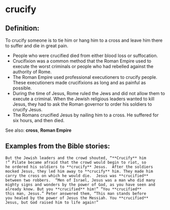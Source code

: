 crucify
=======

Definition:
-----------

To crucify someone is to tie him or hang him to a cross and leave him
there to suffer and die in great pain.

-   People who were crucified died from either blood loss or
    suffocation.
-   Crucifixion was a common method that the Roman Empire used to
    execute the worst criminals or people who had rebelled against the
    authority of Rome.
-   The Roman Empire used professional executioners to crucify people.
    These executioners made crucifixions as long and as painful as
    possible.
-   During the time of Jesus, Rome ruled the Jews and did not allow them
    to execute a criminal. When the Jewish religious leaders wanted to
    kill Jesus, they had to ask the Roman governor to order his soldiers
    to crucify Jesus.
-   The Romans crucified Jesus by nailing him to a cross. He suffered
    for six hours, and then died.

See also: **cross**, **Roman Empire**

Examples from the Bible stories:
--------------------------------

    But the Jewish leaders and the crowd shouted, “**Crucify** him
    !” Pilate became afraid that the crowd would begin to riot, so
    he ordered his soldiers to **crucify** Jesus.  After the soldiers
    mocked Jesus, they led him away to **crucify** him. They made him
    carry the cross on which he would die.  Jesus was **crucified**
    between two robbers.  “Men of Israel, Jesus was a man who did many
    mighty signs and wonders by the power of God, as you have seen and
    already know. But you **crucified** him!” “You **crucified**
    this man, Jesus.” Peter answered them, “This man stands before
    you healed by the power of Jesus the Messiah. You **crucified**
    Jesus, but God raised him to life again!”
